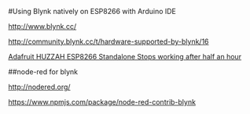 #Using Blynk natively on ESP8266 with Arduino IDE

<http://www.blynk.cc/>


<http://community.blynk.cc/t/hardware-supported-by-blynk/16>


[Adafruit HUZZAH ESP8266 Standalone Stops working after half an hour](http://community.blynk.cc/t/adafruit-huzzah-esp8266-standalone-stops-working-after-half-an-hour/1828)



##node-red for blynk

http://nodered.org/  

https://www.npmjs.com/package/node-red-contrib-blynk